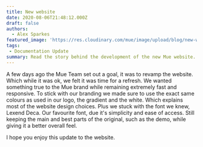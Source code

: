 ```yaml
---
title: New website
date: 2020-08-06T21:48:12.000Z
draft: false
authors:
  - Alex Sparkes
featured_image: 'https://res.cloudinary.com/mue/image/upload/blog/new-website.webp'
tags:
 - Documentation Update
summary: Read the story behind the development of the new Mue website.
---
```


A few days ago the Mue Team set out a goal, it was to revamp the website. Which while it was ok, we felt it was time for a refresh. We wanted something true to the Mue brand while remaining extremely fast and responsive.
To stick with our branding we made sure to use the exact same colours as used in our logo, the gradient and the white. Which explains most of the website design choices. Plus we stuck with the font we knew, Lexend Deca. Our favourite font, due it's simplicity and ease of access. Still keeping the main and best parts of the original, such as the demo, while giving it a better overall feel.

I hope you enjoy this update to the website.
